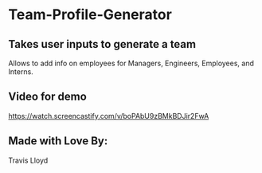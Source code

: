 # Team-Profile-Generator

## Takes user inputs to generate a team
Allows to add info on employees for Managers, Engineers, Employees, and Interns.

## Video for demo
https://watch.screencastify.com/v/boPAbU9zBMkBDJir2FwA

## Made with Love By:
Travis Lloyd
